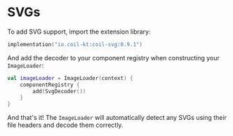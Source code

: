 # SVGs

To add SVG support, import the extension library:

```kotlin
implementation("io.coil-kt:coil-svg:0.9.1")
```

And add the decoder to your component registry when constructing your `ImageLoader`:

```kotlin
val imageLoader = ImageLoader(context) {
    componentRegistry {
        add(SvgDecoder())
    }
}
```

And that's it! The `ImageLoader` will automatically detect any SVGs using their file headers and decode them correctly.
